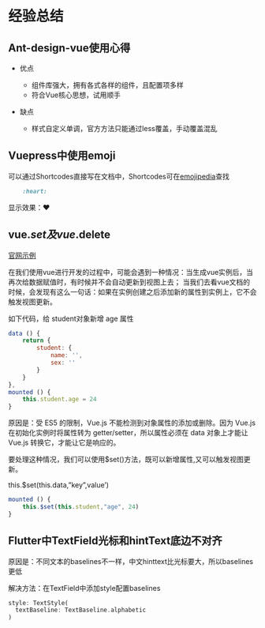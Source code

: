 # 经验总结

## Ant-design-vue使用心得

- 优点

  - 组件库强大，拥有各式各样的组件，且配置项多样
  - 符合Vue核心思想，试用顺手

- 缺点

  - 样式自定义单调，官方方法只能通过less覆盖，手动覆盖混乱

## Vuepress中使用emoji

可以通过Shortcodes直接写在文档中，Shortcodes可在[emojipedia](https://emojipedia.org)查找

```markdown
    :heart:
```

显示效果：:heart:

## vue.$set及vue.$delete

[官网示例](https://cn.vuejs.org/v2/api/#Vue-set)

在我们使用vue进行开发的过程中，可能会遇到一种情况：当生成vue实例后，当再次给数据赋值时，有时候并不会自动更新到视图上去；
当我们去看vue文档的时候，会发现有这么一句话：如果在实例创建之后添加新的属性到实例上，它不会触发视图更新。

如下代码，给 student对象新增 age 属性

```js
data () {
    return {
        student: {
            name: '',
            sex: ''
        }
    }
},
mounted () {
    this.student.age = 24
}
```

原因是：受 ES5 的限制，Vue.js 不能检测到对象属性的添加或删除。因为 Vue.js 在初始化实例时将属性转为 getter/setter，所以属性必须在 data 对象上才能让 Vue.js 转换它，才能让它是响应的。

要处理这种情况，我们可以使用$set()方法，既可以新增属性,又可以触发视图更新。

this.$set(this.data,”key”,value’)

```js
mounted () {
    this.$set(this.student,"age", 24)
}
```

## Flutter中TextField光标和hintText底边不对齐

原因是：不同文本的baselines不一样，中文hinttext比光标要大，所以baselines更低

解决方法：在TextField中添加style配置baselines

``` dart
style: TextStyle(
  textBaseline: TextBaseline.alphabetic
)
```
